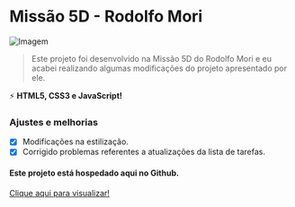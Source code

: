 # Missão 5D - Rodolfo Mori

<img src="https://cdn.discordapp.com/attachments/753576544819085382/898369130749636659/unknown.png" alt="Imagem">

> Este projeto foi desenvolvido na Missão 5D do Rodolfo Mori e eu acabei realizando algumas modificações do projeto apresentado por ele.

<p align="left">
  ⚡ <strong>HTML5, CSS3 e JavaScript!</strong>
</p>

### Ajustes e melhorias

- [x] Modificações na estilização.
- [x] Corrigido problemas referentes a atualizações da lista de tarefas.

#### Este projeto está hospedado aqui no Github.
<p><a href="https://dlzzdev.github.io/Missao-5D/" target="_blank" rel="noopener">Clique aqui para visualizar!</p>
